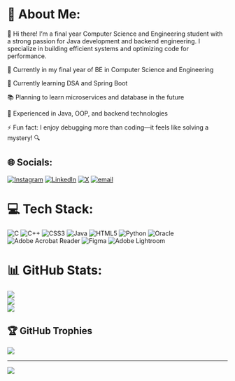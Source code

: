 # 💫 About Me:
👋 Hi there!
I’m a final year Computer Science and Engineering student with a strong passion for Java development and backend engineering. I specialize in building efficient systems and optimizing code for performance.

🔭 Currently in my final year of BE in Computer Science and Engineering

🌱 Currently learning DSA and Spring Boot

📚 Planning to learn microservices and database in the future

💬 Experienced in Java, OOP, and backend technologies

⚡ Fun fact: I enjoy debugging more than coding—it feels like solving a mystery! 🔍


## 🌐 Socials:
[![Instagram](https://img.shields.io/badge/Instagram-%23E4405F.svg?logo=Instagram&logoColor=white)](https://instagram.com/shadow_wing_x) [![LinkedIn](https://img.shields.io/badge/LinkedIn-%230077B5.svg?logo=linkedin&logoColor=white)](https://linkedin.com/in/Santhosh-fsd ) [![X](https://img.shields.io/badge/X-black.svg?logo=X&logoColor=white)](https://x.com/Sandysk99044845) [![email](https://img.shields.io/badge/Email-D14836?logo=gmail&logoColor=white)](mailto:santhoshsk7077@gmail.com) 

# 💻 Tech Stack:
![C](https://img.shields.io/badge/c-%2300599C.svg?style=for-the-badge&logo=c&logoColor=white) ![C++](https://img.shields.io/badge/c++-%2300599C.svg?style=for-the-badge&logo=c%2B%2B&logoColor=white) ![CSS3](https://img.shields.io/badge/css3-%231572B6.svg?style=for-the-badge&logo=css3&logoColor=white) ![Java](https://img.shields.io/badge/java-%23ED8B00.svg?style=for-the-badge&logo=openjdk&logoColor=white) ![HTML5](https://img.shields.io/badge/html5-%23E34F26.svg?style=for-the-badge&logo=html5&logoColor=white) ![Python](https://img.shields.io/badge/python-3670A0?style=for-the-badge&logo=python&logoColor=ffdd54) ![Oracle](https://img.shields.io/badge/Oracle-F80000?style=for-the-badge&logo=oracle&logoColor=white) ![Adobe Acrobat Reader](https://img.shields.io/badge/Adobe%20Acrobat%20Reader-EC1C24.svg?style=for-the-badge&logo=Adobe%20Acrobat%20Reader&logoColor=white) ![Figma](https://img.shields.io/badge/figma-%23F24E1E.svg?style=for-the-badge&logo=figma&logoColor=white) ![Adobe Lightroom](https://img.shields.io/badge/Adobe%20Lightroom-31A8FF.svg?style=for-the-badge&logo=Adobe%20Lightroom&logoColor=white)
# 📊 GitHub Stats:
![](https://github-readme-stats.vercel.app/api?username=SANTHOSHKUMAR-SK7&theme=shadow_green&hide_border=false&include_all_commits=true&count_private=false)<br/>
![](https://nirzak-streak-stats.vercel.app/?user=SANTHOSHKUMAR-SK7&theme=shadow_green&hide_border=false)<br/>
![](https://github-readme-stats.vercel.app/api/top-langs/?username=SANTHOSHKUMAR-SK7&theme=shadow_green&hide_border=false&include_all_commits=true&count_private=false&layout=compact)

## 🏆 GitHub Trophies
![](https://github-profile-trophy.vercel.app/?username=SANTHOSHKUMAR-SK7&theme=radical&no-frame=false&no-bg=true&margin-w=4)

---
[![](https://visitcount.itsvg.in/api?id=SANTHOSHKUMAR-SK7&icon=0&color=0)](https://visitcount.itsvg.in)

<!-- Proudly created with GPRM ( https://gprm.itsvg.in ) -->
